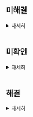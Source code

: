 ## 미해결

<details>
    <summary>자세히</summary>





</details>

<br>

## 미확인

<details>
    <summary>자세히</summary>
  
### [Ubunt.md](https://github.com/Kdyn08/Public/blob/main/Ubuntu.md)
  
  - 설치중 명령어를 입력했는데 반응이 없었다. 적용이 된 것일까?

         echo \
        "deb [arch=$(dpkg --print-architecture) signed-by=/usr/share/keyrings/docker-archive-keyring.gpg] https://download.docker.com/linux/ubuntu \
        $(lsb_release -cs) stable" | sudo tee /etc/apt/sources.list.d/docker.list > /dev/null
        
</details>

<br>
        
## 해결

<details>
    <summary>자세히</summary>
    
    - Visual Studio Code 설치중 설치 코드를 입력했는데 apt 패키지를 찾을 수 없다고 한다.

               $ sudo apt install code

![image](https://user-images.githubusercontent.com/101278786/163192547-b7d07bbc-9b1d-4095-8433-52f3e8ffd7b8.png)

    > 중간 코드가 누락되었었다.
    
              sudo sh -c 'echo "deb [arch=amd64] https://packages.microsoft.com/repos/vscode stable main" > /etc/apt/sources.list.d/vscode.list'
    
    - Nginx 테스트중 404 에러가 나와서 재설치했다.
    
    ![image](https://user-images.githubusercontent.com/101278786/163277039-139b168c-bf7e-42ea-b684-af1e580f2094.png)
    
    > 재설치 반복으로 해결
    
    - MariaDB 설치중 망가진 고정 패키지 오류 발생
    
    ![image](https://user-images.githubusercontent.com/101278786/163272561-f9fb9819-aa57-4dc7-980c-efa1d312491d.png)
    
    > MySQL 삭제로 해결 한줄 알았으나 해결 실패
    
                sudo apt-get remove mariadb-server mariadb-client mysql-server mysql-client
    
    >  libmariadbd-dev 패키지 설치후 재설치로 해결 실패 http://egloos.zum.com/mcchae/v/11141964
       
                sudo apt-get install libmariadbd-dev

</details>


<br>
